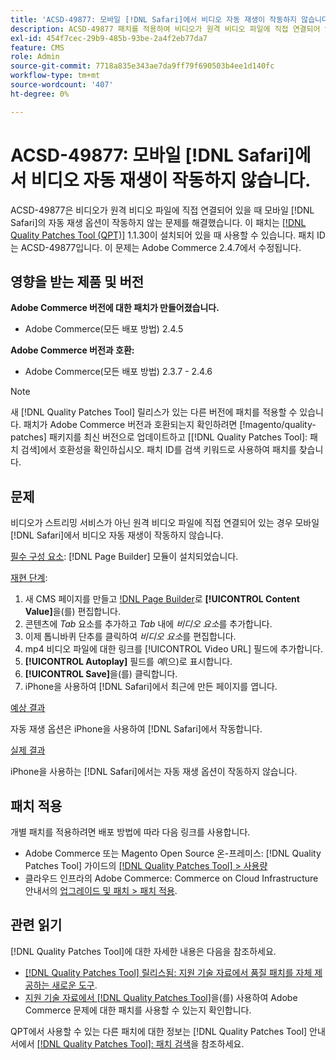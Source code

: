 ```yaml
---
title: 'ACSD-49877: 모바일 [!DNL Safari]에서 비디오 자동 재생이 작동하지 않습니다.'
description: ACSD-49877 패치를 적용하여 비디오가 원격 비디오 파일에 직접 연결되어 있는 경우  [!DNL Safari] 모바일에서 비디오 자동 재생 옵션이 작동하지 않는 Adobe Commerce 문제를 해결합니다.
exl-id: 454f7cec-29b9-485b-93be-2a4f2eb77da7
feature: CMS
role: Admin
source-git-commit: 7718a835e343ae7da9ff79f690503b4ee1d140fc
workflow-type: tm+mt
source-wordcount: '407'
ht-degree: 0%

---
```


# ACSD-49877: 모바일 [!DNL Safari]에서 비디오 자동 재생이 작동하지 않습니다.

ACSD-49877은 비디오가 원격 비디오 파일에 직접 연결되어 있을 때 모바일 [!DNL Safari]의 자동 재생 옵션이 작동하지 않는 문제를 해결했습니다. 이 패치는 [[!DNL Quality Patches Tool (QPT)]](/help/announcements/adobe-commerce-announcements/magento-quality-patches-released-new-tool-to-self-serve-quality-patches.md) 1.1.30이 설치되어 있을 때 사용할 수 있습니다. 패치 ID는 ACSD-49877입니다. 이 문제는 Adobe Commerce 2.4.7에서 수정됩니다.

## 영향을 받는 제품 및 버전

**Adobe Commerce 버전에 대한 패치가 만들어졌습니다.**

* Adobe Commerce(모든 배포 방법) 2.4.5

**Adobe Commerce 버전과 호환:**

* Adobe Commerce(모든 배포 방법) 2.3.7 - 2.4.6

>[!NOTE]
>
>새 [!DNL Quality Patches Tool] 릴리스가 있는 다른 버전에 패치를 적용할 수 있습니다. 패치가 Adobe Commerce 버전과 호환되는지 확인하려면 [!magento/quality-patches] 패키지를 최신 버전으로 업데이트하고 [[!DNL Quality Patches Tool]: 패치 검색]에서 호환성을 확인하십시오. 패치 ID를 검색 키워드로 사용하여 패치를 찾습니다.

## 문제

비디오가 스트리밍 서비스가 아닌 원격 비디오 파일에 직접 연결되어 있는 경우 모바일 [!DNL Safari]에서 비디오 자동 재생이 작동하지 않습니다.

<u>필수 구성 요소</u>:
[!DNL Page Builder] 모듈이 설치되었습니다.

<u>재현 단계</u>:

1. 새 CMS 페이지를 만들고 [!DNL Page Builder](으)로 **[!UICONTROL Content Value]**&#x200B;을(를) 편집합니다.
1. 콘텐츠에 *Tab* 요소를 추가하고 *Tab* 내에 *비디오 요소*&#x200B;를 추가합니다.
1. 이제 톱니바퀴 단추를 클릭하여 *비디오 요소*&#x200B;를 편집합니다.
1. mp4 비디오 파일에 대한 링크를 [!UICONTROL Video URL] 필드에 추가합니다.
1. **[!UICONTROL Autoplay]** 필드를 *예*(으)로 표시합니다.
1. **[!UICONTROL Save]**&#x200B;을(를) 클릭합니다.
1. iPhone을 사용하여 [!DNL Safari]에서 최근에 만든 페이지를 엽니다.

<u>예상 결과</u>

자동 재생 옵션은 iPhone을 사용하여 [!DNL Safari]에서 작동합니다.

<u>실제 결과</u>

iPhone을 사용하는 [!DNL Safari]에서는 자동 재생 옵션이 작동하지 않습니다.

## 패치 적용

개별 패치를 적용하려면 배포 방법에 따라 다음 링크를 사용합니다.

* Adobe Commerce 또는 Magento Open Source 온-프레미스: [!DNL Quality Patches Tool] 가이드의 [[!DNL Quality Patches Tool] > 사용량](https://experienceleague.adobe.com/docs/commerce-operations/tools/quality-patches-tool/usage.html)
* 클라우드 인프라의 Adobe Commerce: Commerce on Cloud Infrastructure 안내서의 [업그레이드 및 패치 > 패치 적용](https://experienceleague.adobe.com/docs/commerce-cloud-service/user-guide/develop/upgrade/apply-patches.html).

## 관련 읽기

[!DNL Quality Patches Tool]에 대한 자세한 내용은 다음을 참조하세요.

* [[!DNL Quality Patches Tool] 릴리스됨: 지원 기술 자료에서 품질 패치를 자체 제공하는 새로운 도구](/help/announcements/adobe-commerce-announcements/magento-quality-patches-released-new-tool-to-self-serve-quality-patches.md).
* [지원 기술 자료에서  [!DNL Quality Patches Tool]](/help/support-tools/patches-available-in-qpt-tool/check-patch-for-magento-issue-with-magento-quality-patches.md)을(를) 사용하여 Adobe Commerce 문제에 대한 패치를 사용할 수 있는지 확인합니다.

QPT에서 사용할 수 있는 다른 패치에 대한 정보는 [!DNL Quality Patches Tool] 안내서에서 [[!DNL Quality Patches Tool]: 패치 검색](https://experienceleague.adobe.com/tools/commerce-quality-patches/index.html)을 참조하세요.
